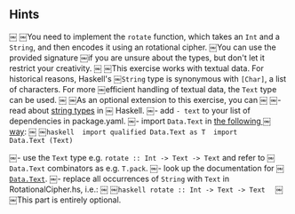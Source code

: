 ## Hints
￼
￼You need to implement the `rotate` function, which takes an `Int` and a `String`, and then encodes it using an rotational cipher.
￼You can use the provided signature ￼if you are unsure about the types, but don't let it restrict your creativity.
￼
￼This exercise works with textual data. For historical reasons, Haskell's
￼`String` type is synonymous with `[Char]`, a list of characters. For more
￼efficient handling of textual data, the `Text` type can be used.
￼
￼As an optional extension to this exercise, you can
￼
￼- read about [string types](https://haskell-lang.org/tutorial/string-types) in
￼  Haskell.
￼- add `- text` to your list of dependencies in package.yaml.
￼- import `Data.Text` in [the following
￼  way](https://hackernoon.com/4-steps-to-a-better-imports-list-in-haskell-43a3d868273c):
￼
￼```haskell
￼import qualified Data.Text as T
￼import           Data.Text (Text)
￼```

￼- use the `Text` type e.g. `rotate :: Int -> Text -> Text` and refer to
￼  `Data.Text` combinators as e.g. `T.pack`.
￼- look up the documentation for
￼  [`Data.Text`](https://hackage.haskell.org/package/text/docs/Data-Text.html).
￼- replace all occurrences of `String` with `Text` in RotationalCipher.hs, i.e.:
￼
￼```haskell
rotate :: Int -> Text -> Text
￼```
￼
￼This part is entirely optional.